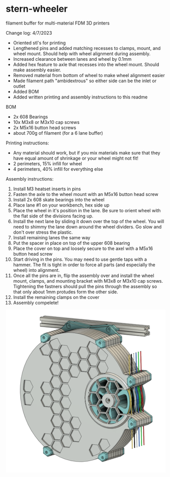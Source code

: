 # stern-wheeler
filament buffer for multi-material FDM 3D printers

Change log:
4/7/2023
- Oriented stl's for printing
- Lengthened pins and added matching recesses to clamps, mount, and wheel mount. Should help with wheel alignment during assembly.
- Increased clearance between lanes and wheel by 0.1mm
- Added hex feature to axle that recesses into the wheel mount. Should make assembly easier.
- Removed material from bottom of wheel to make wheel alignment easier
- Made filament path "ambidextrous" so either side can be the inlet or outlet
- Added BOM
- Added written printing and assembly instructions to this readme

BOM
- 2x 608 Bearings
- 10x M3x8 or M3x10 cap screws
- 2x M5x16 button head screws
- about 700g of filament (for a 6 lane buffer)

Printing instructions:
- Any material should work, but if you mix materials make sure that they have equal amount of shrinkage or your wheel might not fit!
- 2 perimeters, 15% infill for wheel
- 4 perimeters, 40% infill for everything else

Assembly instructions:
1) Install M3 heatset inserts in pins
2) Fasten the axle to the wheel mount with an M5x16 button head screw
3) Install 2x 608 skate bearings into the wheel
4) Place lane #1 on your workbench, hex side up
5) Place the wheel in it's position in the lane. Be sure to orient wheel with the flat side of the divisions facing up.
6) Install the next lane by sliding it down over the top of the wheel. You will need to shimmy the lane down around the wheel dividers. Go slow and don't over stress the plastic.
7) Install remaining lanes the same way
8) Put the spacer in place on top of the upper 608 bearing
8) Place the cover on top and loosely secure to the axel with a M5x16 button head screw 
9) Start driving in the pins. You may need to use gentle taps with a hammer. The fit is tight in order to force all parts (and especially the wheel) into alignment.
10) Once all the pins are in, flip the assembly over and install the wheel mount, clamps, and mounting bracket with M3x8 or M3x10 cap screws. Tightening the fastners should pull the pins through the assembly so that only about 1mm protudes form the other side.
11) Install the remaining clamps on the cover
12) Assembly compelete!

![cad1.png](/PICS/cad1.png)
